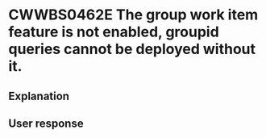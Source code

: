 # CWWBS0462E The group work item feature is not enabled, groupid queries cannot be deployed without it.

## Explanation

## User response